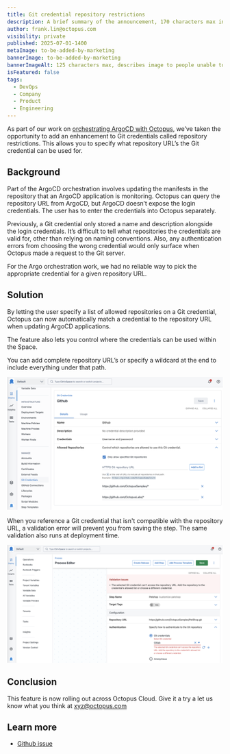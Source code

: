 ```yaml
---
title: Git credential repository restrictions
description: A brief summary of the announcement, 170 characters max including spaces.
author: frank.lin@octopus.com
visibility: private
published: 2025-07-01-1400
metaImage: to-be-added-by-marketing
bannerImage: to-be-added-by-marketing
bannerImageAlt: 125 characters max, describes image to people unable to see it.
isFeatured: false
tags: 
  - DevOps
  - Company
  - Product
  - Engineering
---
```


As part of our work on [orchestrating ArgoCD with Octopus](https://roadmap.octopus.com/c/85-orchestrate-argo-cd-with-octopus), we’ve taken the opportunity to add an enhancement to Git credentials called repository restrictions. This allows you to specify what repository URL’s the Git credential can be used for.

## Background

Part of the ArgoCD orchestration involves updating the manifests in the repository that an ArgoCD application is monitoring. Octopus can query the repository URL from ArgoCD, but ArgoCD doesn’t expose the login credentials. The user has to enter the credentials into Octopus separately. 

Previously, a Git credential only stored a name and description alongside the login credentials. It’s difficult to tell what repositories the credentials are valid for, other than relying on naming conventions. Also, any authentication errors from choosing the wrong credential would only surface when Octopus made a request to the Git server.

For the Argo orchestration work, we had no reliable way to pick the appropriate credential for a given repository URL.

## Solution

By letting the user specify a list of allowed repositories on a Git credential, Octopus can now automatically match a credential to the repository URL when updating ArgoCD applications.

The feature also lets you control where the credentials can be used within the Space.

You can add complete repository URL’s or specify a wildcard at the end to include everything under that path.

![Git credential repository restrictions](git-credential-details.png)

When you reference a Git credential that isn't compatible with the repository URL, a validation error will prevent you from saving the step. The same validation also runs at deployment time. 

![Step validation](step-validation.png)

## Conclusion

This feature is now rolling out across Octopus Cloud. Give it a try a let us know what you think at xyz@octopus.com

## Learn more

- [Github issue](https://github.com/OctopusDeploy/Issues/issues/9471)

